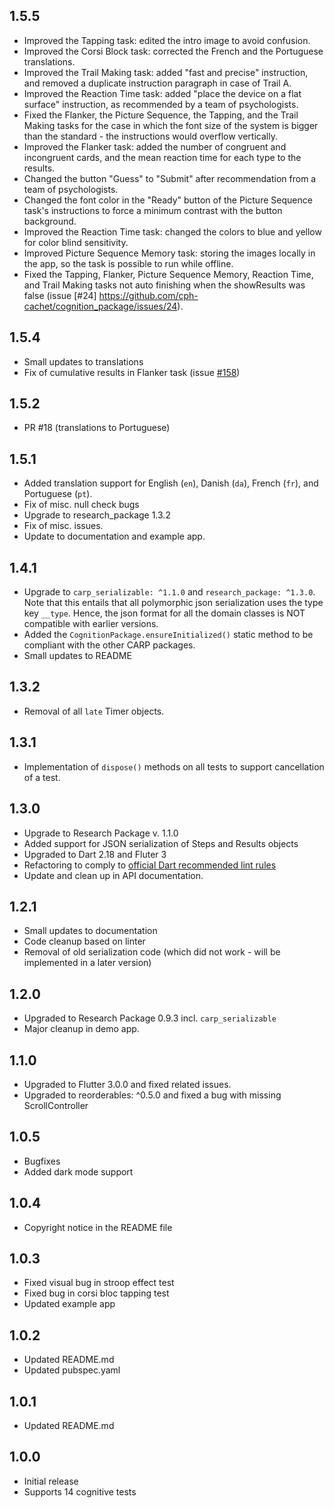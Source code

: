 ## 1.5.5

- Improved the Tapping task: edited the intro image to avoid confusion.
- Improved the Corsi Block task: corrected the French and the Portuguese translations.
- Improved the Trail Making task: added "fast and precise" instruction, and removed a duplicate instruction paragraph in case of Trail A.
- Improved the Reaction Time task: added "place the device on a flat surface" instruction, as recommended by a team of psychologists.
- Fixed the Flanker, the Picture Sequence, the Tapping, and the Trail Making tasks for the case in which the font size of the system is bigger than the standard - the instructions would overflow vertically.
- Improved the Flanker task: added the number of congruent and incongruent cards, and the mean reaction time for each type to the results.
- Changed the button "Guess" to "Submit" after recommendation from a team of psychologists.
- Changed the font color in the "Ready" button of the Picture Sequence task's instructions to force a minimum contrast with the button background.
- Improved the Reaction Time task: changed the colors to blue and yellow for color blind sensitivity.
- Improved Picture Sequence Memory task: storing the images locally in the app, so the task is possible to run while offline.
- Fixed the Tapping, Flanker, Picture Sequence Memory, Reaction Time, and Trail Making tasks not auto finishing when the showResults was false (issue [#24] <https://github.com/cph-cachet/cognition_package/issues/24>).

## 1.5.4

- Small updates to translations
- Fix of cumulative results in Flanker task (issue [#158](https://github.com/cph-cachet/carp-studies-app/issues/158))

## 1.5.2

- PR #18 (translations to Portuguese)

## 1.5.1

- Added translation support for English (`en`), Danish (`da`), French (`fr`), and Portuguese (`pt`).
- Fix of misc. null check bugs
- Upgrade to research_package 1.3.2
- Fix of misc. issues.
- Update to documentation and example app.

## 1.4.1

- Upgrade to `carp_serializable: ^1.1.0` and `research_package: ^1.3.0`. Note that this entails that all polymorphic json serialization uses the type key `__type`. Hence, the json format for all the domain classes is NOT compatible with earlier versions.
- Added the `CognitionPackage.ensureInitialized()` static method to be compliant with the other CARP packages.
- Small updates to README

## 1.3.2

- Removal of all `late` Timer objects.

## 1.3.1

- Implementation of `dispose()` methods on all tests to support cancellation of a test.

## 1.3.0

- Upgrade to Research Package v. 1.1.0
- Added support for JSON serialization of Steps and Results objects
- Upgraded to Dart 2.18 and Fluter 3
- Refactoring to comply to [official Dart recommended lint rules](https://pub.dev/packages/flutter_lints)
- Update and clean up in API documentation.

## 1.2.1

- Small updates to documentation
- Code cleanup based on linter
- Removal of old serialization code (which did not work - will be implemented in a later version)

## 1.2.0

- Upgraded to Research Package 0.9.3 incl. `carp_serializable`
- Major cleanup in demo app.

## 1.1.0

- Upgraded to Flutter 3.0.0 and fixed related issues.
- Upgraded to reorderables: ^0.5.0 and fixed a bug with missing ScrollController

## 1.0.5

- Bugfixes
- Added dark mode support

## 1.0.4

- Copyright notice in the README file

## 1.0.3

- Fixed visual bug in stroop effect test
- Fixed bug in corsi bloc tapping test
- Updated example app

## 1.0.2

- Updated README.md
- Updated pubspec.yaml

## 1.0.1

- Updated README.md

## 1.0.0

- Initial release
- Supports 14 cognitive tests
